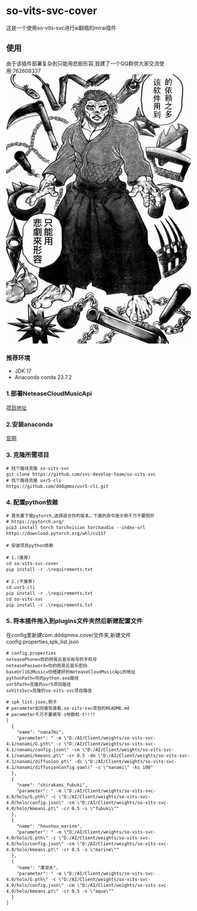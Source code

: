 # so-vits-svc-cover
这是一个使用so-vits-svc进行ai翻唱的mirai插件
## 使用

由于该插件部署复杂到只能用悲剧形容,我建了一个QQ群供大家交流使用:762608337
![motobe_izou](motobe_izou.png)
### 推荐环境

- JDK 17
- Anaconda conda 23.7.2

### 1.部署NeteaseCloudMusicApi
[项目地址](https://github.com/Binaryify/NeteaseCloudMusicApi)


### 2.安装anaconda
[官网](https://www.anaconda.com/)

### 3. 克隆所需项目
```shell
# 找个路径克隆 so-vits-svc
git clone https://github.com/svc-develop-team/so-vits-svc
# 找个路径克隆 uvr5-cli
https://github.com/dddqmmx/uvr5-cli.git
```
### 4. 配置python依赖
```shell
# 首先要下载pytorch,选择适合你的版本。下面的命令是示例千万不要照抄
# https://pytorch.org/
pip3 install torch torchvision torchaudio --index-url https://download.pytorch.org/whl/cu117

# 安装项目python依赖

# 1.(推荐)
cd so-vits-svc-cover
pip install -r .\requirements.txt

# 2.(不推荐)
cd uvr5-cli
pip install -r .\requirements.txt
cd so-vits-svc
pip install -r .\requirements.txt
```

### 5. 将本插件拖入到plugins文件夹然后新建配置文件
在config里新建com.dddqmmx.cover文件夹,新建文件config.properties,spk_list.json
```shell
# config.properties
neteasePhone=你的网易云音乐账号的手机号
neteasePassword=你的网易云音乐密码
baseUrl163Music=你搭建好的NeteaseCloudMusicApi的地址
pythonPath=你的python.exe路径
uvr5Path=克隆的uvr5项目路径
soVitsSvc=克隆的so-vits-svc项目路径
```
```shell
# spk_list.json,例子
# parameter如何填写请看,so-vits-svc项目的README.md
# parameter千万不要填写-s参数和-t!!!!
[
  {
    "name": "nana7mi",
    "parameter": " -m \"D:/AI/Client/weights/so-vits-svc-4.1/nanami/G.pth\" -c \"D:/AI/Client/weights/so-vits-svc-4.1/nanami/config.json\" -cm \"D:/AI/Client/weights/so-vits-svc-4.1/nanami/kmeans.pt\" -cr 0.5 -dm \"D:/AI/Client/weights/so-vits-svc-4.1/nanami/diffusion.pt\" -dc \"D:/AI/Client/weights/so-vits-svc-4.1/nanami/diffusionConfig.yaml\" -s \"nanami\" -ks 100"
  },
  {
    "name": "shirakami_fubuki",
    "parameter": " -m \"D:/AI/Client/weights/so-vits-svc-4.0/holo/G.pth\" -c \"D:/AI/Client/weights/so-vits-svc-4.0/holo/config.json\" -cm \"D:/AI/Client/weights/so-vits-svc-4.0/holo/kmeans.pt\" -cr 0.5 -s \"fubuki\""
  },
  {
    "name": "houshou_marine",
    "parameter": " -m \"D:/AI/Client/weights/so-vits-svc-4.0/holo/G.pth\" -c \"D:/AI/Client/weights/so-vits-svc-4.0/holo/config.json\" -cm \"D:/AI/Client/weights/so-vits-svc-4.0/holo/kmeans.pt\" -cr 0.5 -s \"marine\""
  },
  {
    "name": "湊泔水",
    "parameter": " -m \"D:/AI/Client/weights/so-vits-svc-4.0/holo/G.pth\" -c \"D:/AI/Client/weights/so-vits-svc-4.0/holo/config.json\" -cm \"D:/AI/Client/weights/so-vits-svc-4.0/holo/kmeans.pt\" -cr 0.5 -s \"aqua\""
  }
]
